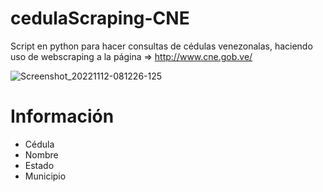 # cedulaScraping-CNE

Script en python para hacer consultas de cédulas venezonalas, haciendo uso de webscraping a la página => http://www.cne.gob.ve/ 

![Screenshot_20221112-081226-125](https://user-images.githubusercontent.com/114892766/201479380-ec227349-5598-47a4-9943-2012a47e580a.png)

# Información
- Cédula 
- Nombre
- Estado
- Municipio 
